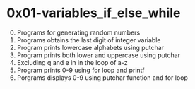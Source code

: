 # 0x01-variables_if_else_while
0. Programs for generating random numbers
1. Programs obtains the last digit of integer variable
2. Program prints lowercase alphabets using putchar
3. Program prints both lower and uppercase using putchar
4. Excluding q and e in in the loop of a-z
5. Program prints 0-9 using for loop and printf
6. Porgrams displays 0-9 using putchar function and for loop


